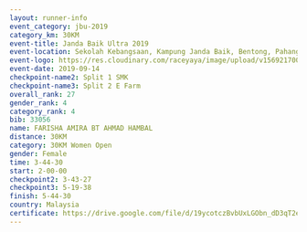 ```yaml
---
layout: runner-info 
event_category: jbu-2019 
category_km: 30KM 
event-title: Janda Baik Ultra 2019  
event-location: Sekolah Kebangsaan, Kampung Janda Baik, Bentong, Pahang, Malaysia 
event-logo: https://res.cloudinary.com/raceyaya/image/upload/v1569217009/logo/janda-baik_vch1pc.jpg 
event-date: 2019-09-14 
checkpoint-name2: Split 1 SMK 
checkpoint-name3: Split 2 E Farm 
overall_rank: 27
gender_rank: 4
category_rank: 4
bib: 33056
name: FARISHA AMIRA BT AHMAD HAMBAL
distance: 30KM
category: 30KM Women Open
gender: Female
time: 3-44-30
start: 2-00-00
checkpoint2: 3-43-27
checkpoint3: 5-19-38
finish: 5-44-30
country: Malaysia
certificate: https://drive.google.com/file/d/19ycotczBvbUxLGObn_dD3qT2e0JRjq3X/view?usp=sharing
---
```

